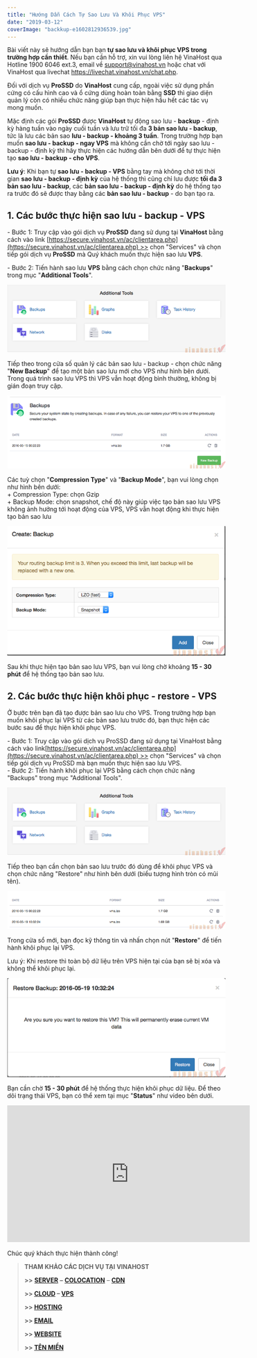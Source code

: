 ```yaml
---
title: "Hướng Dẫn Cách Tự Sao Lưu Và Khôi Phục VPS"
date: "2019-03-12"
coverImage: "backkup-e1602812936539.jpg"
---
```


Bài viết này sẽ hướng dẫn bạn bạn **tự sao lưu và khôi phục VPS trong trường hợp cần thiết**. Nếu bạn cần hỗ trợ, xin vui lòng liên hệ VinaHost qua Hotline 1900 6046 ext.3, email về support@vinahost.vn hoặc chat với VinaHost qua livechat https://livechat.vinahost.vn/chat.php.

Đối với dịch vụ **ProSSD** do **VinaHost** cung cấp, ngoài việc sử dụng phần cứng có cấu hình cao và ổ cứng dùng hoàn toàn bằng **SSD** thì giao diện quản lý còn có nhiều chức năng giúp bạn thực hiện hầu hết các tác vụ mong muốn.

Mặc định các gói **ProSSD** được **VinaHost** tự động sao lưu - **backup** - định kỳ hàng tuần vào ngày cuối tuần và lưu trữ tối đa **3 bản sao lưu - backup**, tức là lưu các bản sao **lưu - backup - khoảng 3 tuần**. Trong trường hợp bạn muốn **sao lưu - backup - ngay VPS** mà không cần chờ tới ngày sao lưu - backup - định kỳ thì hãy thực hiện các hướng dẫn bên dưới để tự thực hiện tạo **sao lưu - backup - cho VPS**.

**Lưu ý**: Khi bạn tự **sao lưu - backup - VPS** bằng tay mà không chờ tới thời gian **sao lưu - backup - định kỳ** của hệ thống thì cũng chỉ lưu được **tối đa 3 bản sao lưu - backup**, các **bản sao lưu - backup - định kỳ** do hệ thống tạo ra trước đó sẽ được thay bằng các **bản sao lưu - backup** - do bạn tạo ra.

## **1\. Các bước thực hiện sao lưu - backup - VPS**

\- Bước 1: Truy cập vào gói dịch vụ **ProSSD** đang sử dụng tại **VinaHost** bằng cách vào link [https://secure.vinahost.vn/ac/clientarea.php](https://secure.vinahost.vn/ac/clientarea.php) >> chọn "Services" và chọn tiếp gói dịch vụ **ProSSD** mà Quý khách muốn thực hiện sao lưu **VPS**. 

\- Bước 2: Tiến hành sao lưu **VPS** bằng cách chọn chức năng "**Backups**" trong mục "**Additional Tools**".

![Hướng Dẫn Cách Tự Sao Lưu Và Khôi Phục VPS](images/ce1a577430-vinahost-huong-dan-tu-sao-luu-va-khoi-phuc-vps-1.png)

Tiếp theo trong cửa số quản lý các bản sao lưu - backup - chọn chức năng "**New Backup**" để tạo một bản sao lưu mới cho VPS như hình bên dưới. Trong quá trình sao lưu VPS thì VPS vẫn hoạt động bình thường, không bị gián đoạn truy cập.

![Hướng Dẫn Cách Tự Sao Lưu Và Khôi Phục VPS](images/e0fecf7270-vinahost-huong-dan-tu-sao-luu-va-khoi-phuc-vps-2.png)

Các tuỳ chọn "**Compression Type**" và "**Backup Mode**", bạn vui lòng chọn như hình bên dưới:  
\+ Compression Type: chọn Gzip  
\+ Backup Mode: chọn snapshot, chế độ này giúp việc tạo bản sao lưu VPS không ảnh hưởng tới hoạt động của VPS, VPS vẫn hoạt động khi thực hiện tạo bản sao lưu

![Hướng Dẫn Cách Tự Sao Lưu Và Khôi Phục VPS](images/d69b9826d3-vinahost-huong-dan-tu-sao-luu-va-khoi-phuc-vps-3.png)

Sau khi thực hiện tạo bản sao lưu VPS, bạn vui lòng chờ khoảng **15 - 30 phút** để hệ thống tạo bản sao lưu.

## 2\. Các bước thực hiện khôi phục - restore - VPS

Ở bước trên bạn đã tạo được bản sao lưu cho VPS. Trong trường hợp bạn muốn khôi phục lại VPS từ các bản sao lưu trước đó, bạn thực hiện các bước sau để thực hiện khôi phục VPS.

\- Bước 1: Truy cập vào gói dịch vụ ProSSD đang sử dụng tại VinaHost bằng cách vào link[https://secure.vinahost.vn/ac/clientarea.php](https://secure.vinahost.vn/ac/clientarea.php) >> chọn "Services" và chọn tiếp gói dịch vụ ProSSD mà bạn muốn thực hiện sao lưu VPS.  
\- Bước 2: Tiến hành khôi phục lại VPS bằng cách chọn chức năng "Backups" trong mục "Additional Tools".

![Hướng Dẫn Cách Tự Sao Lưu Và Khôi Phục VPS](images/262174662f-vinahost-huong-dan-tu-sao-luu-va-khoi-phuc-vps-4.png)

Tiếp theo bạn cần chọn bản sao lưu trước đó dùng để khôi phục VPS và chọn chức năng "Restore" như hình bên dưới (biểu tượng hình tròn có mũi tên).

![Hướng Dẫn Cách Tự Sao Lưu Và Khôi Phục VPS](images/6defbc72da-vinahost-huong-dan-tu-sao-luu-va-khoi-phuc-vps-5.png)

Trong cửa sổ mới, bạn đọc kỹ thông tin và nhấn chọn nút "**Restore**" để tiến hành khôi phục lại VPS.

Lưu ý: Khi restore thì toàn bộ dữ liệu trên VPS hiện tại của bạn sẽ bị xóa và không thể khôi phục lại.

![Hướng Dẫn Cách Tự Sao Lưu Và Khôi Phục VPS](images/03a8152151-vinahost-huong-dan-tu-sao-luu-va-khoi-phuc-vps-6.png)

Bạn cần chờ **15 - 30 phút** để hệ thống thực hiện khôi phục dữ liệu. Để theo dõi trạng thái VPS, bạn có thể xem tại mục "**Status**" như video bên dưới.

<iframe title="YouTube video player" src="https://www.youtube.com/embed/ztSFidFQ0us" width="560" height="315" frameborder="0" allowfullscreen="allowfullscreen"></iframe>

Chúc quý khách thực hiện thành công!

> **THAM KHẢO CÁC DỊCH VỤ TẠI VINAHOST**
> 
> **\>>** [**SERVER**](https://vinahost.vn/thue-may-chu-rieng/) **–** [**COLOCATION**](https://vinahost.vn/colocation.html) – [**CDN**](https://vinahost.vn/dich-vu-cdn-chuyen-nghiep)
> 
> **\>> [CLOUD](https://vinahost.vn/cloud-server-gia-re/) – [VPS](https://vinahost.vn/vps-ssd-chuyen-nghiep/)**
> 
> **\>> [HOSTING](https://vinahost.vn/wordpress-hosting)**
> 
> **\>> [EMAIL](https://vinahost.vn/email-hosting)**
> 
> **\>> [WEBSITE](http://vinawebsite.vn/)**
> 
> **\>> [TÊN MIỀN](https://vinahost.vn/ten-mien-gia-re/)**

